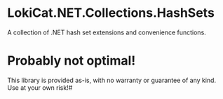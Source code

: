 # LokiCat.NET.Collections.HashSets
A collection of .NET hash set extensions and convenience functions.

# Probably not optimal!
This library is provided as-is, with no warranty or guarantee of any kind. Use at your own risk!#  